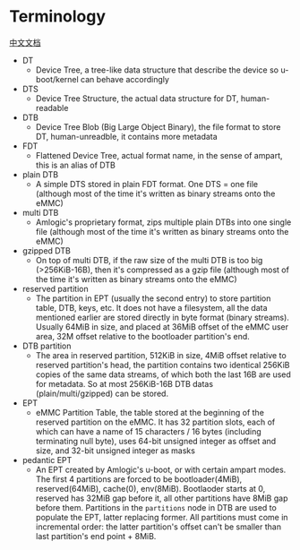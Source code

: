 # Terminology
[中文文档](terminology_cn.md)
 - DT
   - Device Tree, a tree-like data structure that describe the device so u-boot/kernel can behave accordingly
 - DTS
   - Device Tree Structure, the actual data structure for DT, human-readable
 - DTB
   - Device Tree Blob (Big Large Object Binary), the file format to store DT, human-unreadble, it contains more metadata
 - FDT
   - Flattened Device Tree, actual format name, in the sense of ampart, this is an alias of DTB
 - plain DTB
   - A simple DTS stored in plain FDT format. One DTS = one file (although most of the time it's written as binary streams onto the eMMC)
 - multi DTB
   - Amlogic's proprietary format, zips multiple plain DTBs into one single file (although most of the time it's written as binary streams onto the eMMC)
 - gzipped DTB
   - On top of multi DTB, if the raw size of the multi DTB is too big (>256KiB-16B), then it's compressed as a gzip file (although most of the time it's written as binary streams onto the eMMC)
 - reserved partition
   - The partition in EPT (usually the second entry) to store partition table, DTB, keys, etc. It does not have a filesystem, all the data mentioned earlier are stored directly in byte format (binary streams). Usually 64MiB in size, and placed at 36MiB offset of the eMMC user area, 32M offset relative to the bootloader partition's end.
 - DTB partition
   - The area in reserved partition, 512KiB in size, 4MiB offset relative to reserved partition's head, the partition contains two identical 256KiB copies of the same data streams, of which both the last 16B are used for metadata. So at most 256KiB-16B DTB datas (plain/multi/gzipped) can be stored.
 - EPT
   - eMMC Partition Table, the table stored at the beginning of the reserved partition on the eMMC. It has 32 partition slots, each of which can have a name of 15 characters / 16 bytes (including terminating null byte), uses 64-bit unsigned integer as offset and size, and 32-bit unsigned integer as masks
 - pedantic EPT
   - An EPT created by Amlogic's u-boot, or with certain ampart modes. The first 4 partitions are forced to be bootloader(4MiB), reserved(64MiB), cache(0), env(8MiB). Bootlaoder starts at 0, reserved has 32MiB gap before it, all other partitions have 8MiB gap before them. Partitions in the `partitions` node in DTB are used to populate the EPT, latter replacing former. All partitions must come in incremental order: the latter partition's offset can't be smaller than last partition's end point + 8MiB.